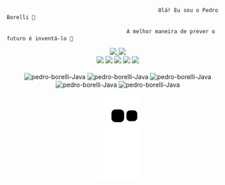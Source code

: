                                                     Olá! Eu sou o Pedro Borelli 🍄

                                          A melhor maneira de prever o futuro é inventá-lo 🍁

<div align="center">
  <a href="https://github.com/pedro-borelli">
  <img height = "180em" src = "https://github-readme-stats.vercel.app/api?username=pedro-borelli&show_icons=true&theme=dark&include_all_commits=true&count_private=true"/>
  <img height = "180em" src = "https://github-readme-stats.vercel.app/api/top-langs/?username=pedro-borelli&layout=compact&langs_count=7&theme=dark">
</div>
  
<div align="center"> 
<a href="https://www.facebook.com/pedroluiz.borellisantos/"target="_blank"><img src="https://img.shields.io/badge/Facebook-1877F2?style=for-the-badge&logo=facebook&logoColor=white"target="_blank"></a>  
<a href="https://www.instagram.com/borelli_pedro/"target="_blank"><img src="https://img.shields.io/badge/Instagram-E4405F?style=for-the-badge&logo=instagram&logoColor=white"target="_blank"></a>
<a href="https://discord.com/channels/@me"target="_blank"><img src="https://img.shields.io/badge/Discord-7289DA?style=for-the-badge&logo=discord&logoColor=white"target="_blank"></a>
<a href="https://mail.google.com/mail/u/0/?tab=rm&ogbl#inbox"><img src="https://img.shields.io/badge/-Gmail-%23333?style=for-the-badge&logo=gmail&logoColor=white"target="_blank"></a> 
<a href="https://www.linkedin.com/in/pedro-borelli-9a64231b9/" target="_blank"><img src ="https://img.shields.io/badge/LinkedIn-0077B5?style=for-the-badge&logo=linkedin&logoColor=white"target="_blank"></a> 
</div> 
   
<div align="center" style="display: inline_block"><br>
  <img align="center" alt="pedro-borelli-Java" height="30" width="40" src="https://cdn.jsdelivr.net/gh/devicons/devicon/icons/java/java-original-wordmark.svg"/>
  <img align="center" alt="pedro-borelli-Java" height="30" width="40" src="https://cdn.jsdelivr.net/gh/devicons/devicon/icons/spring/spring-original.svg"/>
  <img align="center" alt="pedro-borelli-Java" height="30" width="40" src="https://cdn.jsdelivr.net/gh/devicons/devicon/icons/xd/xd-line.svg"/>
  <img align="center" alt="pedro-borelli-Java" height="30" width="40" src="https://cdn.jsdelivr.net/gh/devicons/devicon/icons/vscode/vscode-original.svg"/>
  <img align="center" alt="pedro-borelli-Java" height="30" width="40" src="https://cdn.jsdelivr.net/gh/devicons/devicon/icons/angularjs/angularjs-plain.svg"/>
  
  ![Snake animation](https://github.com/pedro-borelli/pedro-borelli/blob/output/github-contribution-grid-snake.svg)
 
</div>
 

  
   
  
 
  
